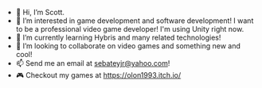 - 👋 Hi, I’m Scott.
- 👀 I’m interested in game development and software development! I want to be a professional video game developer! I'm using Unity right now.
- 🌱 I’m currently learning Hybris and many related technologies!
- 💞️ I’m looking to collaborate on video games and something new and cool!
- 📫 Send me an email at sebateyjr@yahoo.com!
- 🎮 Checkout my games at https://olon1993.itch.io/
